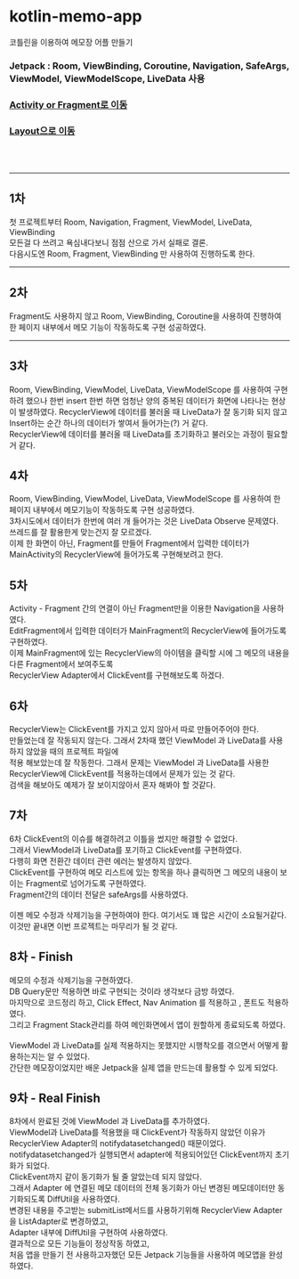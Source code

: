 # kotlin-memo-app
코틀린을 이용하여 메모장 어플 만들기 
### Jetpack : Room, ViewBinding, Coroutine, Navigation, SafeArgs, ViewModel, ViewModelScope, LiveData 사용

### [Activity or Fragment로 이동](https://github.com/izongg0/kotlin-memo-app/tree/main/memo_Finish/app/src/main/java/com/example/memo_2)
### [Layout으로 이동](https://github.com/izongg0/kotlin-memo-app/tree/main/memo_Finish/app/src/main/res/layout)
<br>
<br>


----
## 1차

첫 프로젝트부터 Room, Navigation, Fragment, ViewModel, LiveData, ViewBinding <br>모든걸 다 쓰려고 욕심내다보니 점점 산으로 가서 실패로 결론.<br> 다음시도엔 Room, Fragment, ViewBinding 만 사용하여 진행하도록 한다.

----
## 2차

Fragment도 사용하지 않고 Room, ViewBinding, Coroutine을 사용하여 진행하여 한 페이지 내부에서 메모 기능이 작동하도록 구현 성공하였다.

----
## 3차

Room, ViewBinding, ViewModel, LiveData, ViewModelScope 를 사용하여 구현하려 했으나
한번 insert 한번 하면 엄청난 양의 중복된 데이터가 화면에 나타나는 현상이 발생하였다.
RecyclerView에 데이터를 불러올 때 LiveData가 잘 동기화 되지 않고 <br>
Insert하는 순간 하나의 데이터가 쌓여서 들어가는(?) 거 같다. <br>
RecyclerView에 데이터를 불러올 때 LiveData를 초기화하고 불러오는 과정이 필요할거 같다.

## 4차

Room, ViewBinding, ViewModel, LiveData, ViewModelScope 를 사용하여 한 페이지 내부에서 메모기능이 작동하도록 구현 성공하였다.<br>
3차시도에서 데이터가 한번에 여러 개 들어가는 것은 LiveData Observe 문제였다. <br>
쓰레드를 잘 활용한게 맞는건지 잘 모르겠다.<br> 
이제 한 화면이 아닌, Fragment를 만들어 Fragment에서 입력한 데이터가 MainActivity의 RecyclerView에 들어가도록 구현해보려고 한다.

## 5차
Activity - Fragment 간의 연결이 아닌 Fragment만을 이용한 Navigation을 사용하였다.<br>
EditFragment에서 입력한 데이터가 MainFragment의 RecyclerView에 들어가도록 구현하였다.<br>
이제 MainFragment에 있는 RecyclerView의 아이템을 클릭할 시에 그 메모의 내용을 다른 Fragment에서 보여주도록 <br>
RecyclerView Adapter에서 ClickEvent를 구현해보도록 하겠다.

## 6차

RecyclerView는 ClickEvent를 가지고 있지 않아서 따로 만들어주어야 한다. <br>
만들었는데 잘 작동되지 않는다. 그래서 2차때 했던 ViewModel 과 LiveData를 사용하지 않았을 때의 프로젝트 파일에 <br>
적용 해보았는데 잘 작동한다. 그래서 문제는 ViewModel 과 LiveData를 사용한 RecyclerView에 ClickEvent를 적용하는데에서 문제가 있는 것 같다.<br>
검색을 해보아도 예제가 잘 보이지않아서 혼자 해봐야 할 것같다. 

## 7차

6차 ClickEvent의 이슈를 해결하려고 이틀을 썼지만 해결할 수 없었다. <br>
그래서 ViewModel과 LiveData를 포기하고 ClickEvent를 구현하였다. <br>
다행히 화면 전환간 데이터 관련 에러는 발생하지 않았다. <br>
ClickEvent를 구현하여 메모 리스트에 있는 항목을 하나 클릭하면 그 메모의 내용이 보이는 Fragment로 넘어가도록 구현하였다.<br>
Fragment간의 데이터 전달은 safeArgs를 사용하였다.<br>
<br>
이젠 메모 수정과 삭제기능을 구현하여야 한다. 여기서도 꽤 많은 시간이 소요될거같다.<br>
이것만 끝내면 이번 프로젝트는 마무리가 될 것 같다.

## 8차 - Finish

메모의 수정과 삭제기능을 구현하였다. <br>
DB Query문만 적용하면 바로 구현되는 것이라 생각보다 금방 하였다.<br>
마지막으로 코드정리 하고, Click Effect, Nav Animation 를 적용하고 , 폰트도 적용하였다.<br>
그리고 Fragment Stack관리를 하여 메인화면에서 앱이 원할하게 종료되도록 하였다.<br>
<br>
ViewModel 과 LiveData를 실제 적용하지는 못했지만 시행착오를 겪으면서 어떻게 활용하는지는 알 수 있었다.<br>
간단한 메모장이었지만 배운 Jetpack을 실제 앱을 만드는데 활용할 수 있게 되었다. <br>

## 9차 - Real Finish

8차에서 완료된 것에 ViewModel 과 LiveData를 추가하였다. <br>
ViewModel과 LiveData를 적용했을 때 ClickEvent가 작동하지 않았던 이유가  RecyclerView Adapter의 notifydatasetchanged() 때문이었다.<br>
notifydatasetchanged가 실행되면서 adapter에 적용되어있던 ClickEvent까지 초기화가 되었다. <br>
ClickEvent까지 같이 동기화가 될 줄 알았는데 되지 않았다. <br>
그래서 Adapter 에 연결된 메모 데이터의 전체 동기화가 아닌 변경된 메모데이터만 동기화되도록 DiffUtil을 사용하였다.<br>
변경된 내용을 주고받는 submitList메서드를 사용하기위해 RecyclerView Adapter 을 ListAdapter로 변경하였고, <br>
Adapter 내부에 DiffUtil을 구현하여 사용하였다. <br>
결과적으로 모든 기능들이 정상작동 하였고, <br>
처음 앱을 만들기 전 사용하고자했던 모든 Jetpack 기능들을 사용하여 메모앱을 완성하였다.
